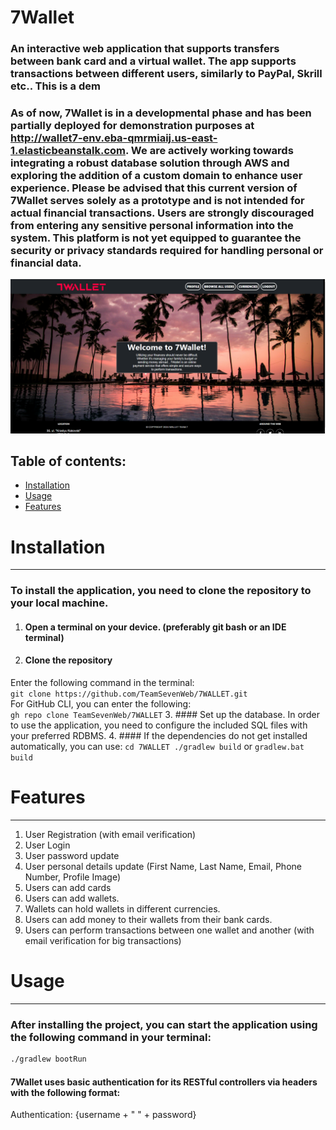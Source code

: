# 7Wallet

### An interactive web application that supports transfers between bank card  and a virtual wallet. The app supports transactions between different users, similarly to PayPal, Skrill etc.. This is a dem
### As of now, 7Wallet is in a developmental phase and has been partially deployed for demonstration purposes at http://wallet7-env.eba-qmrmiaij.us-east-1.elasticbeanstalk.com. We are actively working towards integrating a robust database solution through AWS and exploring the addition of a custom domain to enhance user experience. Please be advised that this current version of 7Wallet serves solely as a prototype and is not intended for actual financial transactions. Users are strongly discouraged from entering any sensitive personal information into the system. This platform is not yet equipped to guarantee the security or privacy standards required for handling personal or financial data.

![img.png](img.png)

## Table of contents:
- [Installation](#installation)
- [Usage](#usage)
- [Features](#features)

# Installation
***
### To install the application, you need to clone the repository to your local machine. 
1. #### Open a terminal on your device. (preferably git bash or an IDE terminal)
2. #### Clone the repository
Enter the following command in the terminal:\
``git clone https://github.com/TeamSevenWeb/7WALLET.git`` \
For GitHub CLI, you can enter the following:\
``gh repo clone TeamSevenWeb/7WALLET``
3. ####  Set up the database. 
In order to use the application, you need to configure the included SQL files with your preferred RDBMS.
4. #### If the dependencies do not get installed automatically, you can use:
``cd 7WALLET ./gradlew build`` or ``gradlew.bat build``


# Features
***
1. User Registration (with email verification)
2. User Login 
3. User password update
4. User personal details update (First Name, Last Name, Email, Phone Number, Profile Image)
5. Users can add cards
6. Users can add wallets.
7. Wallets can hold wallets in different currencies.
8. Users can add money to their wallets from their bank cards.
9. Users can perform transactions between one wallet and another (with email verification for big transactions)

# Usage
***
###  After installing the project, you can start the application using the following command in your terminal:

```bash
./gradlew bootRun
```

#### 7Wallet uses basic authentication for its RESTful controllers via headers with the following format:
Authentication: {username + " " + password}
